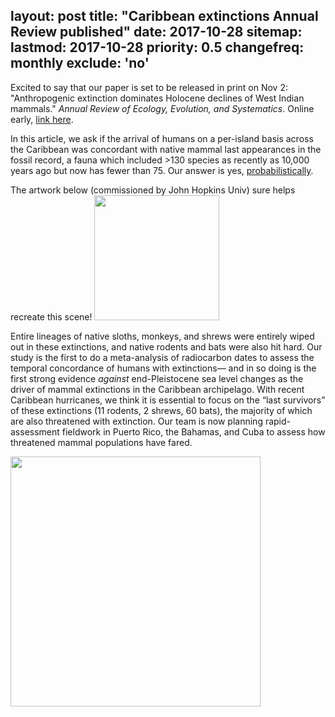 layout: post
title: "Caribbean extinctions Annual Review published"
date: 2017-10-28
sitemap:
  lastmod: 2017-10-28
  priority: 0.5
  changefreq: monthly
  exclude: 'no'
---

Excited to say that our paper is set to be released in print on Nov 2: "Anthropogenic extinction dominates Holocene declines of West Indian mammals." <i>Annual Review of Ecology, Evolution, and Systematics</i>. Online early, [link here](http://www.annualreviews.org/doi/abs/10.1146/annurev-ecolsys-110316-022754).

In this article, we ask if the arrival of humans on a per-island basis across the Caribbean was concordant with native mammal last appearances in the fossil record, a fauna which included >130 species as recently as 10,000 years ago but now has fewer than 75. Our answer is yes, [probabilistically](http://n8upham.github.io/images/cooke_davalos_mychajliw_turvey_upham_figure2_LAD_vs_FAD_v2.pdf).

The artwork below (commissioned by John Hopkins Univ) sure helps recreate this scene!
<img src="http://n8upham.github.io/images/Cooke_ExtinctCarrib_Rini final_sm.jpg" height="200" />

Entire lineages of native sloths, monkeys, and shrews were entirely wiped out in these extinctions, and native rodents and bats were also hit hard.  Our study is the first to do a meta-analysis of radiocarbon dates to assess the temporal concordance of humans with extinctions— and in so doing is the first strong evidence *against* end-Pleistocene sea level changes as the driver of mammal extinctions in the Caribbean archipelago.  With recent Caribbean hurricanes, we think it is essential to focus on the “last survivors” of these extinctions (11 rodents, 2 shrews, 60 bats), the majority of which are also threatened with extinction.  Our team is now planning rapid-assessment fieldwork in Puerto Rico, the Bahamas, and Cuba to assess how threatened mammal populations have fared.

<img src="http://n8upham.github.io/images/cooke_davalos_mychajliw_turvey_upham_figure3_combo_ESphylo_BMplots_v2.pdf" height="400" />

